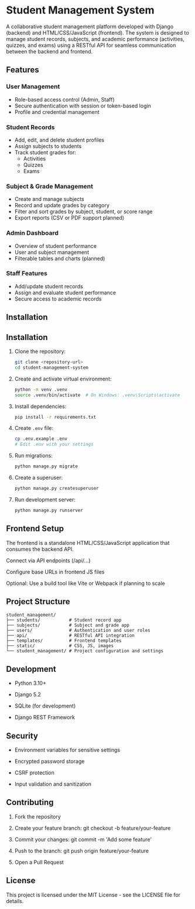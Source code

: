 # Student Management System

A collaborative student management platform developed with Django (backend) and HTML/CSS/JavaScript (frontend). The system is designed to manage student records, subjects, and academic performance (activities, quizzes, and exams) using a RESTful API for seamless communication between the backend and frontend.

## Features

### User Management

- Role-based access control (Admin, Staff)
- Secure authentication with session or token-based login
- Profile and credential management

### Student Records

- Add, edit, and delete student profiles
- Assign subjects to students
- Track student grades for:
  - Activities
  - Quizzes
  - Exams

### Subject & Grade Management

- Create and manage subjects
- Record and update grades by category
- Filter and sort grades by subject, student, or score range
- Export reports (CSV or PDF support planned)

### Admin Dashboard

- Overview of student performance
- User and subject management
- Filterable tables and charts (planned)

### Staff Features

- Add/update student records
- Assign and evaluate student performance
- Secure access to academic records

## Installation

## Installation

1. Clone the repository:

    ```bash
    git clone <repository-url>
    cd student-management-system
    ```

2. Create and activate virtual environment:

    ```bash
    python -m venv .venv
    source .venv/bin/activate  # On Windows: .venv\Scripts\activate
    ```

3. Install dependencies:

    ```bash
    pip install -r requirements.txt
    ```

4. Create `.env` file:

    ```bash
    cp .env.example .env
    # Edit .env with your settings
    ```

5. Run migrations:

    ```bash
    python manage.py migrate
    ```

6. Create a superuser:

    ```bash
    python manage.py createsuperuser
    ```

7. Run development server:

    ```bash
    python manage.py runserver
    ```


## Frontend Setup
The frontend is a standalone HTML/CSS/JavaScript application that consumes the backend API.

Connect via API endpoints (/api/...)

Configure base URLs in frontend JS files

Optional: Use a build tool like Vite or Webpack if planning to scale

## Project Structure

```plaintext
student_management/
├── students/           # Student record app
├── subjects/           # Subject and grade app
├── users/              # Authentication and user roles
├── api/                # RESTful API integration
├── templates/          # Frontend templates
├── static/             # CSS, JS, images
└── student_management/ # Project configuration and settings
```

## Development
- Python 3.10+

- Django 5.2

- SQLite (for development)

- Django REST Framework

## Security
- Environment variables for sensitive settings

- Encrypted password storage

- CSRF protection

- Input validation and sanitization

## Contributing
1. Fork the repository

2. Create your feature branch: git checkout -b feature/your-feature

3. Commit your changes: git commit -m 'Add some feature'

4. Push to the branch: git push origin feature/your-feature

5. Open a Pull Request

## License
This project is licensed under the MIT License - see the LICENSE file for details.



